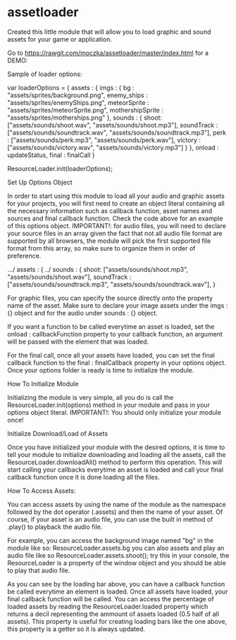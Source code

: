# assetloader
Created this little module that will allow you to load graphic and sound assets for your game or application.


Go to https://rawgit.com/moczka/assetloader/master/index.html for a DEMO:

Sample of loader options:


var loaderOptions = {
	assets : {
		imgs : {
			bg : "assets/sprites/background.png",
			enemy_ships : "assets/sprites/enemyShips.png",
			meteorSprite : "assets/sprites/meteorSprite.png",
			mothershipSprite : "assets/sprites/motherships.png"
		},
		sounds : {
			shoot: ["assets/sounds/shoot.wav", "assets/sounds/shoot.mp3"],
			soundTrack : ["assets/sounds/soundtrack.wav", "assets/sounds/soundtrack.mp3"],
			perk : ["assets/sounds/perk.mp3", "assets/sounds/perk.wav"],
			victory : ["assets/sounds/victory.wav", "assets/sounds/victory.mp3"]
		}
	},
	onload : updateStatus,
	final : finalCall
}
	
ResourceLoader.init(loaderOptions);


Set Up Options Object

In order to start using this module to load all your audio and graphic assets for your projects, you will first need to create an object literal containing all the necessary information such as callback function, asset names and sources and final callback function. Check the code above for an example of this options object. IMPORTANT!: for audio files, you will need to declare your source files in an array given the fact that not all audio file format are supported by all browsers, the module will pick the first supported file format from this array, so make sure to organize them in order of preference.

			
.../
assets : {
		../
		sounds : {
			shoot: ["assets/sounds/shoot.mp3", "assets/sounds/shoot.wav"],
			soundTrack : ["assets/sounds/soundtrack.mp3", "assets/sounds/soundtrack.wav"],
		}
			
		
For graphic files, you can specify the source directly onto the property name of the asset. Make sure to declare your image assets under the imgs : {} object and for the audio under sounds : {} object.

If you want a function to be called everytime an asset is loaded, set the onload : callbackFunction property to your callback function, an argument will be passed with the element that was loaded.

For the final call, once all your assets have loaded, you can set the final callback function to the final : finalCallback property in your options object. Once your options folder is ready is time to initialize the module.

How To Initialize Module

Initializing the module is very simple, all you do is call the ResourceLoader.init(options) method in your module and pass in your options object literal. IMPORTANT!: You should only initialize your module once!

Initialize Download/Load of Assets

Once you have initialized your module with the desired options, it is time to tell your module to initialize downloading and loading all the assets, call the ResourceLoader.downloadAll() method to perform this operation. This will start calling your callbacks everytime an asset is loaded and call your final callback function once it is done loading all the files.

How To Access Assets:

You can access assets by using the name of the module as the namespace followed by the dot operator (.assets) and then the name of your asset. Of course, if your asset is an audio file, you can use the built in method of .play() to playback the audio file.

For example, you can access the background image named "bg" in the module like so:
ResourceLoader.assets.bg you can also assets and play an audio file like so ResourceLoader.assets.shoot(); try this in your console, the ResourceLoader is a property of the window object and you should be able to play that audio file.

As you can see by the loading bar above, you can have a callback function be called everytime an element is loaded. Once all assets have loaded, your final callback function will be called. You can access the percentage of loaded assets by reading the ResourceLoader.loaded property which returns a decil representing the ammount of assets loaded (0.5 half of all assets). This property is useful for creating loading bars like the one above, this property is a getter so it is always updated.